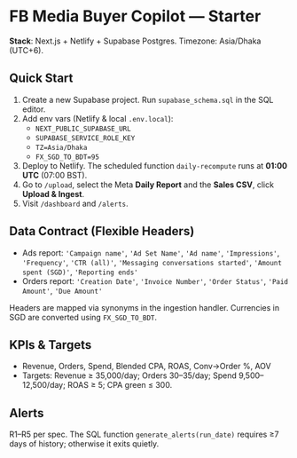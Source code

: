 
# FB Media Buyer Copilot — Starter

**Stack**: Next.js + Netlify + Supabase Postgres. Timezone: Asia/Dhaka (UTC+6).

## Quick Start
1. Create a new Supabase project. Run `supabase_schema.sql` in the SQL editor.
2. Add env vars (Netlify & local `.env.local`):
   - `NEXT_PUBLIC_SUPABASE_URL`
   - `SUPABASE_SERVICE_ROLE_KEY`
   - `TZ=Asia/Dhaka`
   - `FX_SGD_TO_BDT=95`
3. Deploy to Netlify. The scheduled function `daily-recompute` runs at **01:00 UTC** (07:00 BST).
4. Go to `/upload`, select the Meta **Daily Report** and the **Sales CSV**, click **Upload & Ingest**.
5. Visit `/dashboard` and `/alerts`.

## Data Contract (Flexible Headers)
- Ads report: `'Campaign name'`, `'Ad Set Name'`, `'Ad name'`, `'Impressions'`, `'Frequency'`, `'CTR (all)'`, `'Messaging conversations started'`, `'Amount spent (SGD)'`, `'Reporting ends'`
- Orders report: `'Creation Date'`, `'Invoice Number'`, `'Order Status'`, `'Paid Amount'`, `'Due Amount'`

Headers are mapped via synonyms in the ingestion handler. Currencies in SGD are converted using `FX_SGD_TO_BDT`.

## KPIs & Targets
- Revenue, Orders, Spend, Blended CPA, ROAS, Conv→Order %, AOV
- Targets: Revenue ≥ 35,000/day; Orders 30–35/day; Spend 9,500–12,500/day; ROAS ≥ 5; CPA green ≤ 300.

## Alerts
R1–R5 per spec. The SQL function `generate_alerts(run_date)` requires ≥7 days of history; otherwise it exits quietly.
